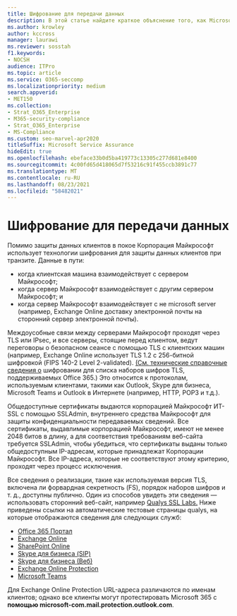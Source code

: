 ```yaml
---
title: Шифрование для передачи данных
description: В этой статье найдите краткое объяснение того, как Microsoft Microsoft 365 данные клиентов в пути.
ms.author: krowley
author: kccross
manager: laurawi
ms.reviewer: sosstah
f1.keywords:
- NOCSH
audience: ITPro
ms.topic: article
ms.service: O365-seccomp
ms.localizationpriority: medium
search.appverid:
- MET150
ms.collection:
- Strat_O365_Enterprise
- M365-security-compliance
- Strat_O365_Enterprise
- MS-Compliance
ms.custom: seo-marvel-apr2020
titleSuffix: Microsoft Service Assurance
hideEdit: true
ms.openlocfilehash: ebeface33b0d5ba419773c13305c277d681e8400
ms.sourcegitcommit: 4c00fd65d418065d7f53216c91f455ccb3891c77
ms.translationtype: MT
ms.contentlocale: ru-RU
ms.lasthandoff: 08/23/2021
ms.locfileid: "58482021"
---
```

# <a name="encryption-for-data-in-transit"></a>Шифрование для передачи данных

Помимо защиты данных клиентов в покое Корпорация Майкрософт использует технологии шифрования для защиты данных клиентов при транзите. Данные в пути:

- когда клиентская машина взаимодействует с сервером Майкрософт;
- когда сервер Майкрософт взаимодействует с другим сервером Майкрософт; и
- когда сервер Майкрософт взаимодействует с не microsoft server (например, Exchange Online доставку электронной почты на сторонний сервер электронной почты).

Междоусобные связи между серверами Майкрософт проходят через TLS или IPsec, и все серверы, стоящие перед клиентом, ведут переговоры о безопасном сеансе с помощью TLS с клиентских машин (например, Exchange Online использует TLS 1.2 с 256-битной шифровкой (FIPS 140-2 Level 2-validated). [(См. технические справочные сведения о](/microsoft-365/compliance/technical-reference-details-about-encryption) шифровании для списка наборов шифров TLS, поддерживаемых Office 365.) Это относится к протоколам, используемым клиентами, такими как Outlook, Skype для бизнеса, Microsoft Teams и Outlook в Интернете (например, HTTP, POP3 и т.д.).

Общедоступные сертификаты выдаются корпорацией Майкрософт ИТ-SSL с помощью SSLAdmin, внутреннего средства Майкрософт для защиты конфиденциальности передаваемых сведений. Все сертификаты, выдавлимые корпорацией Майкрософт, имеют не менее 2048 битов в длину, а для соответствия требованиям веб-сайта требуется SSLAdmin, чтобы убедиться, что сертификаты выданы только общедоступным IP-адресам, которые принадлежат Корпорации Майкрософт. Все IP-адреса, которые не соответствуют этому критерию, проходят через процесс исключения.

Все сведения о реализации, такие как используемая версия TLS, включена ли форвардная секретность (FS), порядок наборов шифров и т. д., доступны публично. Один из способов увидеть эти сведения — использовать сторонний веб-сайт, например [Qualys SSL Labs.](https://www.ssllabs.com) Ниже приведены ссылки на автоматические тестовые страницы qualys, на которые отображаются сведения для следующих служб:

- [Office 365 Портал](https://www.ssllabs.com/ssltest/analyze.html?d=portal.office.com&hideResults=on)
- [Exchange Online](https://www.ssllabs.com/ssltest/analyze.html?d=outlook.office365.com&hideResults=on)
- [SharePoint Online](https://www.ssllabs.com/ssltest/analyze.html?d=microsoft-my.sharepoint.com&hideResults=on)
- [Skype для бизнеса (SIP)](https://www.ssllabs.com/ssltest/analyze.html?d=sipdir.online.lync.com)
- [Skype для бизнеса (Веб)](https://www.ssllabs.com/ssltest/analyze.html?d=webdir.online.lync.com&hideResults=on)
- [Exchange Online Protection](https://ssl-tools.net/mailservers/microsoft-com.mail.protection.outlook.com)
- [Microsoft Teams](https://www.ssllabs.com/ssltest/analyze.html?d=teams.microsoft.com&latest)

Для Exchange Online Protection URL-адреса различаются по именам клиентов; однако все клиенты могут протестировать Microsoft 365 с **помощью microsoft-com.mail.protection.outlook.com**.
